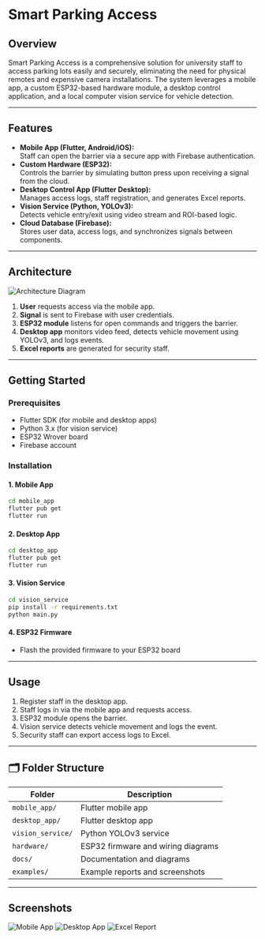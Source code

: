 # Smart Parking Access

## Overview

Smart Parking Access is a comprehensive solution for university staff to access parking lots easily and securely, eliminating the need for physical remotes and expensive camera installations. The system leverages a mobile app, a custom ESP32-based hardware module, a desktop control application, and a local computer vision service for vehicle detection.

---

## Features

- **Mobile App (Flutter, Android/iOS):**  
  Staff can open the barrier via a secure app with Firebase authentication.
- **Custom Hardware (ESP32):**  
  Controls the barrier by simulating button press upon receiving a signal from the cloud.
- **Desktop Control App (Flutter Desktop):**  
  Manages access logs, staff registration, and generates Excel reports.
- **Vision Service (Python, YOLOv3):**  
  Detects vehicle entry/exit using video stream and ROI-based logic.
- **Cloud Database (Firebase):**  
  Stores user data, access logs, and synchronizes signals between components.

---

## Architecture

![Architecture Diagram](docs/architecture.png) <!-- Add your diagram here -->

1. **User** requests access via the mobile app.
2. **Signal** is sent to Firebase with user credentials.
3. **ESP32 module** listens for open commands and triggers the barrier.
4. **Desktop app** monitors video feed, detects vehicle movement using YOLOv3, and logs events.
5. **Excel reports** are generated for security staff.

---

## Getting Started

### Prerequisites

- Flutter SDK (for mobile and desktop apps)
- Python 3.x (for vision service)
- ESP32 Wrover board
- Firebase account

### Installation

#### 1. Mobile App

```bash
cd mobile_app
flutter pub get
flutter run
```

#### 2. Desktop App

```bash
cd desktop_app
flutter pub get
flutter run
```

#### 3. Vision Service

```bash
cd vision_service
pip install -r requirements.txt
python main.py
```

#### 4. ESP32 Firmware

- Flash the provided firmware to your ESP32 board

---

## Usage

1. Register staff in the desktop app.
2. Staff logs in via the mobile app and requests access.
3. ESP32 module opens the barrier.
4. Vision service detects vehicle movement and logs the event.
5. Security staff can export access logs to Excel.

---

## 🗂 Folder Structure

| Folder            | Description                             |
|-------------------|-----------------------------------------|
| `mobile_app/`     | Flutter mobile app                      |
| `desktop_app/`    | Flutter desktop app                     |
| `vision_service/` | Python YOLOv3 service                   |
| `hardware/`       | ESP32 firmware and wiring diagrams      |
| `docs/`           | Documentation and diagrams              |
| `examples/`       | Example reports and screenshots         |

---

## Screenshots

<!-- Add screenshots here -->
![Mobile App](docs/screenshots/mobile_app.png)
![Desktop App](docs/screenshots/desktop_app.png)
![Excel Report](docs/screenshots/excel_report.png)

